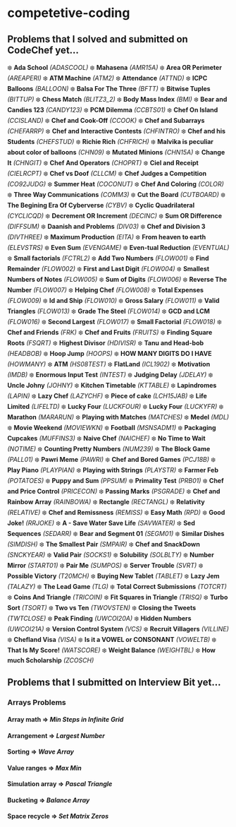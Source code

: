 # competetive-coding

## Problems that I solved and submitted on CodeChef yet...

 :snowflake: **Ada School** *(ADASCOOL)* 
 :snowflake: **Mahasena** *(AMR15A)* 
 :snowflake: **Area OR Perimeter** *(AREAPERI)* 
 :snowflake: **ATM Machine** *(ATM2)* 
 :snowflake: **Attendance** *(ATTND)* 
 :snowflake: **ICPC Balloons** *(BALLOON)* 
 :snowflake: **Balsa For The Three** *(BFTT)* 
 :snowflake: **Bitwise Tuples** *(BITTUP)* 
 :snowflake: **Chess Match** *(BLITZ3_2)* 
 :snowflake: **Body Mass Index** *(BMI)* 
 :snowflake: **Bear and Candies 123** *(CANDY123)* 
 :snowflake: **PCM Dilemma** *(CCBTS01)* 
 :snowflake: **Chef On Island** *(CCISLAND)* 
 :snowflake: **Chef and Cook-Off** *(CCOOK)* 
 :snowflake: **Chef and Subarrays** *(CHEFARRP)* 
 :snowflake: **Chef and Interactive Contests** *(CHFINTRO)* 
 :snowflake: **Chef and his Students** *(CHEFSTUD)* 
 :snowflake: **Richie Rich** *(CHFRICH)* 
 :snowflake: **Malvika is peculiar about color of balloons** *(CHN09)* 
 :snowflake: **Mutated Minions** *(CHN15A)* 
 :snowflake: **Change It** *(CHNGIT)* 
 :snowflake: **Chef And Operators** *(CHOPRT)* 
 :snowflake: **Ciel and Receipt** *(CIELRCPT)* 
 :snowflake: **Chef vs Doof** *(CLLCM)* 
 :snowflake: **Chef Judges a Competition** *(CO92JUDG)* 
 :snowflake: **Summer Heat** *(COCONUT)* 
 :snowflake: **Chef And Coloring** *(COLOR)* 
 :snowflake: **Three Way Communications** *(COMM3)* 
 :snowflake: **Cut the Board** *(CUTBOARD)* 
 :snowflake: **The Begining Era Of Cyberverse** *(CYBV)* 
 :snowflake: **Cyclic Quadrilateral** *(CYCLICQD)* 
 :snowflake: **Decrement OR Increment** *(DECINC)* 
 :snowflake: **Sum OR Difference** *(DIFFSUM)* 
 :snowflake: **Daanish and Problems** *(DIV03)* 
 :snowflake: **Chef and Division 3** *(DIVTHREE)* 
 :snowflake: **Maximum Production** *(EITA)* 
 :snowflake: **From heaven to earth** *(ELEVSTRS)* 
 :snowflake: **Even Sum** *(EVENGAME)* 
 :snowflake: **Even-tual Reduction** *(EVENTUAL)* 
 :snowflake: **Small factorials** *(FCTRL2)* 
 :snowflake: **Add Two Numbers** *(FLOW001)* 
 :snowflake: **Find Remainder** *(FLOW002)* 
 :snowflake: **First and Last Digit** *(FLOW004)* 
 :snowflake: **Smallest Numbers of Notes** *(FLOW005)* 
 :snowflake: **Sum of Digits** *(FLOW006)* 
 :snowflake: **Reverse The Number** *(FLOW007)* 
 :snowflake: **Helping Chef** *(FLOW008)* 
 :snowflake: **Total Expenses** *(FLOW009)* 
 :snowflake: **Id and Ship** *(FLOW010)* 
 :snowflake: **Gross Salary** *(FLOW011)* 
 :snowflake: **Valid Triangles** *(FLOW013)* 
 :snowflake: **Grade The Steel** *(FLOW014)* 
 :snowflake: **GCD and LCM** *(FLOW016)* 
 :snowflake: **Second Largest** *(FLOW017)* 
 :snowflake: **Small Factorial** *(FLOW018)* 
 :snowflake: **Chef and Friends** *(FRK)* 
 :snowflake: **Chef and Fruits** *(FRUITS)* 
 :snowflake: **Finding Square Roots** *(FSQRT)* 
 :snowflake: **Highest Divisor** *(HDIVISR)* 
 :snowflake: **Tanu and Head-bob** *(HEADBOB)* 
 :snowflake: **Hoop Jump** *(HOOPS)* 
 :snowflake: **HOW MANY DIGITS DO I HAVE** *(HOWMANY)* 
 :snowflake: **ATM** *(HS08TEST)* 
 :snowflake: **FlatLand** *(ICL1902)* 
 :snowflake: **Motivation** *(IMDB)* 
 :snowflake: **Enormous Input Test** *(INTEST)* 
 :snowflake: **Judging Delay** *(JDELAY)* 
 :snowflake: **Uncle Johny** *(JOHNY)* 
 :snowflake: **Kitchen Timetable** *(KTTABLE)* 
 :snowflake: **Lapindromes** *(LAPIN)* 
 :snowflake: **Lazy Chef** *(LAZYCHF)* 
 :snowflake: **Piece of cake** *(LCH15JAB)* 
 :snowflake: **Life Limited** *(LIFELTD)* 
 :snowflake: **Lucky Four** *(LUCKFOUR)* 
 :snowflake: **Lucky Four** *(LUCKYFR)* 
 :snowflake: **Marathon** *(MARARUN)* 
 :snowflake: **Playing with Matches** *(MATCHES)* 
 :snowflake: **Medel** *(MDL)* 
 :snowflake: **Movie Weekend** *(MOVIEWKN)* 
 :snowflake: **Football** *(MSNSADM1)* 
 :snowflake: **Packaging Cupcakes** *(MUFFINS3)* 
 :snowflake: **Naive Chef** *(NAICHEF)* 
 :snowflake: **No Time to Wait** *(NOTIME)* 
 :snowflake: **Counting Pretty Numbers** *(NUM239)* 
 :snowflake: **The Block Game** *(PALL01)* 
 :snowflake: **Pawri Meme** *(PAWRI)* 
 :snowflake: **Chef and Bored Games** *(PCJ18B)* 
 :snowflake: **Play Piano** *(PLAYPIAN)* 
 :snowflake: **Playing with Strings** *(PLAYSTR)* 
 :snowflake: **Farmer Feb** *(POTATOES)* 
 :snowflake: **Puppy and Sum** *(PPSUM)* 
 :snowflake: **Primality Test** *(PRB01)* 
 :snowflake: **Chef and Price Control** *(PRICECON)* 
 :snowflake: **Passing Marks** *(PSGRADE)* 
 :snowflake: **Chef and Rainbow Array** *(RAINBOWA)* 
 :snowflake: **Rectangle** *(RECTANGL)* 
 :snowflake: **Relativity** *(RELATIVE)* 
 :snowflake: **Chef and Remissness** *(REMISS)* 
 :snowflake: **Easy Math** *(RPD)* 
 :snowflake: **Good Joke!** *(RRJOKE)* 
 :snowflake: **A - Save Water Save Life** *(SAVWATER)* 
 :snowflake: **Sed Sequences** *(SEDARR)* 
 :snowflake: **Bear and Segment 01** *(SEGM01)* 
 :snowflake: **Similar Dishes** *(SIMDISH)* 
 :snowflake: **The Smallest Pair** *(SMPAIR)* 
 :snowflake: **Chef and SnackDown** *(SNCKYEAR)* 
 :snowflake: **Valid Pair** *(SOCKS1)* 
 :snowflake: **Solubility** *(SOLBLTY)* 
 :snowflake: **Number Mirror** *(START01)* 
 :snowflake: **Pair Me** *(SUMPOS)* 
 :snowflake: **Server Trouble** *(SVRT)* 
 :snowflake: **Possible Victory** *(T20MCH)* 
 :snowflake: **Buying New Tablet** *(TABLET)* 
 :snowflake: **Lazy Jem** *(TALAZY)* 
 :snowflake: **The Lead Game** *(TLG)* 
 :snowflake: **Total Correct Submissions** *(TOTCRT)* 
 :snowflake: **Coins And Triangle** *(TRICOIN)* 
 :snowflake: **Fit Squares in Triangle** *(TRISQ)* 
 :snowflake: **Turbo Sort** *(TSORT)* 
 :snowflake: **Two vs Ten** *(TWOVSTEN)* 
 :snowflake: **Closing the Tweets** *(TWTCLOSE)* 
 :snowflake: **Peak Finding** *(UWCOI20A)* 
 :snowflake: **Hidden Numbers** *(UWCOI21A)* 
 :snowflake: **Version Control System** *(VCS)* 
 :snowflake: **Recruit Villagers** *(VILLINE)* 
 :snowflake: **Chefland Visa** *(VISA)* 
 :snowflake: **Is it a VOWEL or CONSONANT** *(VOWELTB)* 
 :snowflake: **That Is My Score!** *(WATSCORE)* 
 :snowflake: **Weight Balance** *(WEIGHTBL)* 
 :snowflake: **How much Scholarship** *(ZCOSCH)* 


## Problems that I submitted on Interview Bit yet...

### Arrays Problems

#### **Array math** => *Min Steps in Infinite Grid*
#### **Arrangement** => *Largest Number*
#### **Sorting** => *Wave Array*
#### **Value ranges** => *Max Min*
#### **Simulation array** => *Pascal Triangle*
#### **Bucketing** => *Balance Array*
#### **Space recycle** => *Set Matrix Zeros*